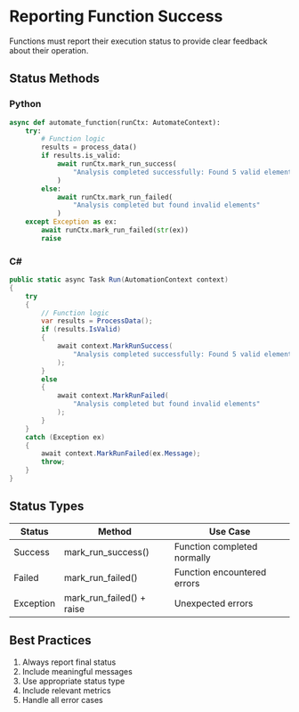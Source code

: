 # Reporting Function Success

Functions must report their execution status to provide clear feedback about their operation.

## Status Methods

### Python
```python
async def automate_function(runCtx: AutomateContext):
    try:
        # Function logic
        results = process_data()
        if results.is_valid:
            await runCtx.mark_run_success(
                "Analysis completed successfully: Found 5 valid elements"
            )
        else:
            await runCtx.mark_run_failed(
                "Analysis completed but found invalid elements"
            )
    except Exception as ex:
        await runCtx.mark_run_failed(str(ex))
        raise
```

### C#
```csharp
public static async Task Run(AutomationContext context)
{
    try
    {
        // Function logic
        var results = ProcessData();
        if (results.IsValid)
        {
            await context.MarkRunSuccess(
                "Analysis completed successfully: Found 5 valid elements"
            );
        }
        else
        {
            await context.MarkRunFailed(
                "Analysis completed but found invalid elements"
            );
        }
    }
    catch (Exception ex)
    {
        await context.MarkRunFailed(ex.Message);
        throw;
    }
}
```

## Status Types

| Status | Method | Use Case |
|--------|---------|----------|
| Success | mark_run_success() | Function completed normally |
| Failed | mark_run_failed() | Function encountered errors |
| Exception | mark_run_failed() + raise | Unexpected errors |

## Best Practices

1. Always report final status
2. Include meaningful messages
3. Use appropriate status type
4. Include relevant metrics
5. Handle all error cases